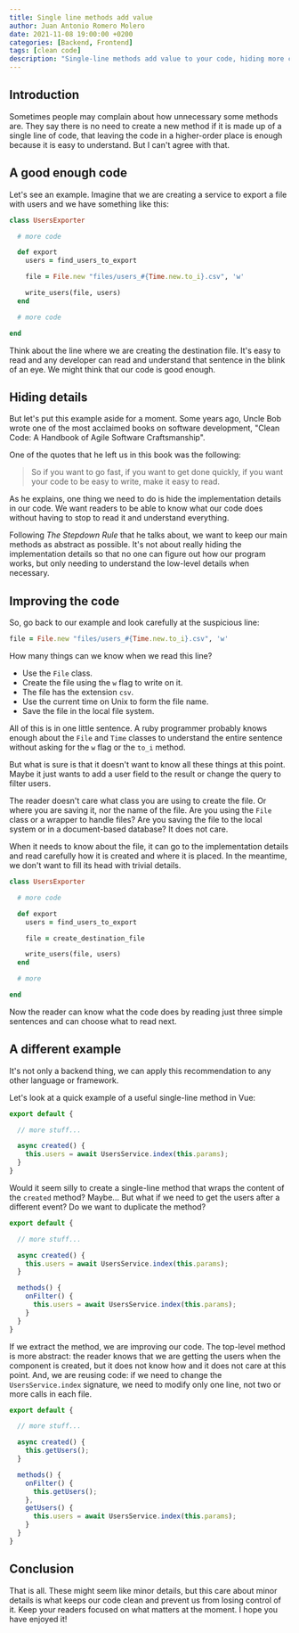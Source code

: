 ```yaml
---
title: Single line methods add value
author: Juan Antonio Romero Molero
date: 2021-11-08 19:00:00 +0200
categories: [Backend, Frontend]
tags: [clean code]
description: "Single-line methods add value to your code, hiding more concrete implementation details and making it easier for other programmers to read."
---
```


## Introduction

Sometimes people may complain about how unnecessary some methods are. They say there is no need to create a new method if it is made up of a single line of code, that leaving the code in a higher-order place is enough because it is easy to understand. But I can't agree with that.

## A good enough code

Let's see an example. Imagine that we are creating a service to export a file with users and we have something like this:

```ruby
class UsersExporter

  # more code

  def export
    users = find_users_to_export

    file = File.new "files/users_#{Time.new.to_i}.csv", 'w'

    write_users(file, users)
  end

  # more code

end
```

Think about the line where we are creating the destination file. It's easy to read and any developer can read and understand that sentence in the blink of an eye. We might think that our code is good enough.

## Hiding details

But let's put this example aside for a moment. Some years ago, Uncle Bob wrote one of the most acclaimed books on software development, "Clean Code: A Handbook of Agile Software Craftsmanship".

One of the quotes that he left us in this book was the following:

> So if you want to go fast, if you want to get done quickly, if you want your code to be easy to write, make it easy to read.

As he explains, one thing we need to do is hide the implementation details in our code. We want readers to be able to know what our code does without having to stop to read it and understand everything.

Following *The Stepdown Rule* that he talks about, we want to keep our main methods as abstract as possible. It's not about really hiding the implementation details so that no one can figure out how our program works, but only needing to understand the low-level details when necessary.

## Improving the code

So, go back to our example and look carefully at the suspicious line:

```ruby
file = File.new "files/users_#{Time.new.to_i}.csv", 'w'
```

How many things can we know when we read this line?

- Use the `File` class.
- Create the file using the `w` flag to write on it.
- The file has the extension `csv`.
- Use the current time on Unix to form the file name.
- Save the file in the local file system.

All of this is in one little sentence. A ruby programmer probably knows enough about the `File` and `Time` classes to understand the entire sentence without asking for the `w` flag or the `to_i` method.

But what is sure is that it doesn't want to know all these things at this point. Maybe it just wants to add a user field to the result or change the query to filter users.

The reader doesn't care what class you are using to create the file. Or where you are saving it, nor the name of the file. Are you using the `File` class or a wrapper to handle files? Are you saving the file to the local system or in a document-based database? It does not care.

When it needs to know about the file, it can go to the implementation details and read carefully how it is created and where it is placed. In the meantime, we don't want to fill its head with trivial details.

```ruby
class UsersExporter

  # more code

  def export
    users = find_users_to_export

    file = create_destination_file

    write_users(file, users)
  end

  # more

end
```

Now the reader can know what the code does by reading just three simple sentences and can choose what to read next.

## A different example

It's not only a backend thing, we can apply this recommendation to any other language or framework.

Let's look at a quick example of a useful single-line method in Vue:

```js
export default {

  // more stuff...

  async created() {
    this.users = await UsersService.index(this.params);
  }
}
```

Would it seem silly to create a single-line method that wraps the content of the `created` method? Maybe... But what if we need to get the users after a different event? Do we want to duplicate the method?

```js
export default {

  // more stuff...

  async created() {
    this.users = await UsersService.index(this.params);
  }

  methods() {
    onFilter() {
      this.users = await UsersService.index(this.params);
    }
  }
}
```

If we extract the method, we are improving our code. The top-level method is more abstract: the reader knows that we are getting the users when the component is created, but it does not know how and it does not care at this point. And, we are reusing code: if we need to change the `UsersService.index` signature, we need to modify only one line, not two or more calls in each file.

```js
export default {

  // more stuff...

  async created() {
    this.getUsers();
  }

  methods() {
    onFilter() {
      this.getUsers();
    },
    getUsers() {
      this.users = await UsersService.index(this.params);
    }
  }
}
```

## Conclusion

That is all. These might seem like minor details, but this care about minor details is what keeps our code clean and prevent us from losing control of it. Keep your readers focused on what matters at the moment. I hope you have enjoyed it!
